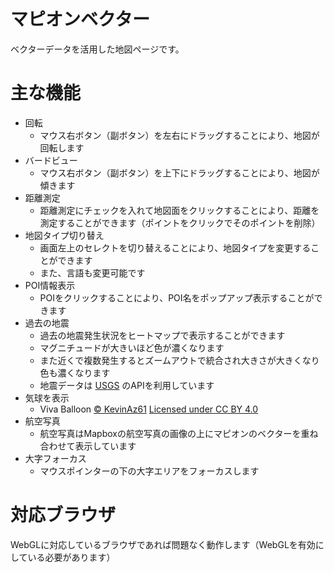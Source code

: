 マピオンベクター
==========
ベクターデータを活用した地図ページです。

主な機能
==========
- 回転
  - マウス右ボタン（副ボタン）を左右にドラッグすることにより、地図が回転します
- バードビュー
  - マウス右ボタン（副ボタン）を上下にドラッグすることにより、地図が傾きます
- 距離測定
  - 距離測定にチェックを入れて地図面をクリックすることにより、距離を測定することができます（ポイントをクリックでそのポイントを削除）
- 地図タイプ切り替え
  - 画面左上のセレクトを切り替えることにより、地図タイプを変更することができます
  - また、言語も変更可能です
- POI情報表示
  - POIをクリックすることにより、POI名をポップアップ表示することができます
- 過去の地震
  - 過去の地震発生状況をヒートマップで表示することができます
  - マグニチュードが大きいほど色が濃くなります
  - また近くで複数発生するとズームアウトで統合され大きさが大きくなり色も濃くなります
  - 地震データは [USGS](https://www.usgs.gov/information-policies-and-instructions/copyrights-and-credits) のAPIを利用しています
- 気球を表示
  - Viva Balloon [© KevinAz61](https://sketchfab.com/KevinAz61) [Licensed under CC BY 4.0](https://creativecommons.org/licenses/by/4.0/) 
- 航空写真
  - 航空写真はMapboxの航空写真の画像の上にマピオンのベクターを重ね合わせて表示しています
- 大字フォーカス
  - マウスポインターの下の大字エリアをフォーカスします

対応ブラウザ
==========
WebGLに対応しているブラウザであれば問題なく動作します（WebGLを有効にしている必要があります）

